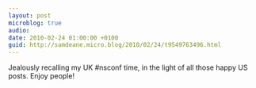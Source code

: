```yaml
---
layout: post
microblog: true
audio: 
date: 2010-02-24 01:00:00 +0100
guid: http://samdeane.micro.blog/2010/02/24/t9549763496.html
---
```

Jealously recalling my UK #nsconf time, in the light of all those happy US posts. Enjoy people!
